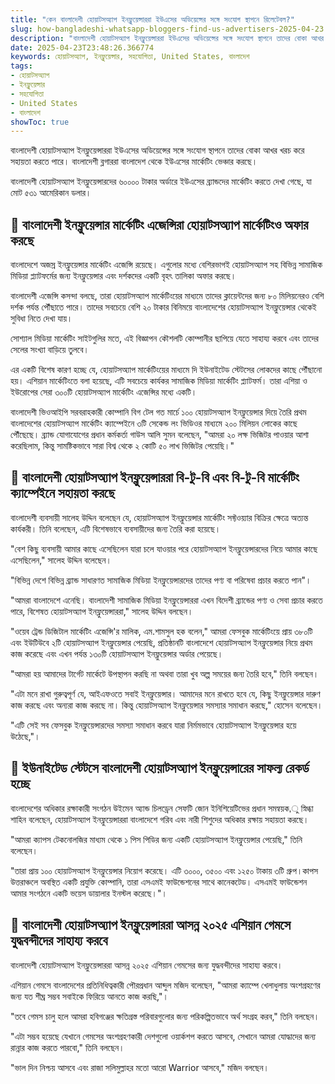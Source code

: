 ```yaml
---
title: "কেন বাংলাদেশী হোয়াটসঅ্যাপ ইনফ্লুয়েন্সাররা ইউএসের অডিয়েন্সের সঙ্গে সংযোগ স্থাপনে রিলেটেবল?"
slug: how-bangladeshi-whatsapp-bloggers-find-us-advertisers-2025-04-23
description: "বাংলাদেশী হোয়াটসঅ্যাপ ইনফ্লুয়েন্সাররা ইউএসের অডিয়েন্সের সঙ্গে সংযোগ স্থাপনে তাদের বোকা আখর খরচ করে সহায়তা করতে পারে।"
date: 2025-04-23T23:48:26.366774
keywords: হোয়াটসঅ্যাপ, ইনফ্লুয়েন্সার, সহযোগিতা, United States, বাংলাদেশ
tags:
- হোয়াটসঅ্যাপ
- ইনফ্লুয়েন্সার
- সহযোগিতা
- United States
- বাংলাদেশ
showToc: true
---
```


বাংলাদেশী হোয়াটসঅ্যাপ ইনফ্লুয়েন্সাররা ইউএসের অডিয়েন্সের সঙ্গে সংযোগ স্থাপনে তাদের বোকা আখর খরচ করে সহায়তা করতে পারে। বাংলাদেশী ব্লগাররা বাংলাদেশ থেকে ইউএসের মার্কেটিং ভেঞ্চার করছে।

বাংলাদেশী হোয়াটসঅ্যাপ ইনফ্লুয়েন্সারদের ৬০০০০ টাকার অর্ডারে ইউএসের ব্র্যান্ডদের মার্কেটিং করতে দেখা গেছে, যা মোট ৫৩১ আমেরিকান ডলার।

## 📢 বাংলাদেশী ইনফ্লুয়েন্সার মার্কেটিং এজেন্সিরা হোয়াটসঅ্যাপ মার্কেটিংও অফার করছে

বাংলাদেশে অজস্র ইনফ্লুয়েন্সার মার্কেটিং এজেন্সি রয়েছে। এগুলোর মধ্যে বেশিরভাগই হোয়াটসঅ্যাপ সহ বিভিন্ন সামাজিক মিডিয়া প্ল্যাটফর্মের জন্য ইনফ্লুয়েন্সার এবং দর্শকদের একটি বৃহৎ তালিকা অফার করছে।

বাংলাদেশী এজেন্সি কসন্দা বলছে, তারা হোয়াটসঅ্যাপ মার্কেটিংয়ের মাধ্যমে তাদের ক্লায়েন্টদের জন্য ৮০ মিলিয়নেরও বেশি দর্শক পর্যন্ত পৌঁছাতে পারে। তাদের সবচেয়ে বেশি ২০ টাকার বিনিময়ে বাংলাদেশের হোয়াটসঅ্যাপ ইনফ্লুয়েন্সার থেকেই সুবিধা নিতে দেখা যায়।

সোশ্যাল মিডিয়া মার্কেটিং সাইটগুলির মতে, এই বিজ্ঞাপন কৌশলটি কোম্পানীর ছাপিয়ে যেতে সাহায্য করবে এবং তাদের সেলের সংখ্যা বাড়িয়ে তুলবে।

এর একটি বিশেষ কারণ হচ্ছে যে, হোয়াটসঅ্যাপ মার্কেটিংয়ের মাধ্যমে দি ইউনাইটেড স্টেটসের লোকদের কাছে পৌঁছানো হয়। এশিয়ান মার্কেটিংতে বলা হয়েছে, এটি সবচেয়ে কার্যকর সামাজিক মিডিয়া মার্কেটিং প্ল্যাটফর্ম। তারা এশিয়া ও ইউরোপের সেরা ৩০০টি হোয়াটসঅ্যাপ মার্কেটিং এজেন্সির মধ্যে একটি।

বাংলাদেশী ভিওআইপি সরবরাহকারী কোম্পানি বিগ টেল গত মার্চে ১০০ হোয়াটসঅ্যাপ ইনফ্লুয়েন্সার দিয়ে তৈরি প্রথম বাংলাদেশের হোয়াটসঅ্যাপ মার্কেটিং ক্যাম্পেইনে ৩টি সেকেন্ড লং ভিডিওর মাধ্যমে ২০০ মিলিয়ন লোকের কাছে পৌঁছেছে। ব্র্যান্ড যোগাযোগের প্রধান কর্মকর্তা গাউস আলি সুমন বলেছেন, "আমরা ২০ লক্ষ ভিজিটর পাওয়ার আশা করেছিলাম, কিন্তু সামষ্টিকভাবে সারা বিশ্ব থেকে ২ কোটি ৫০ লাখ ভিজিটর পেয়েছি।"

## 📢 বাংলাদেশী হোয়াটসঅ্যাপ ইনফ্লুয়েন্সাররা বি-টু-বি এবং বি-টু-বি মার্কেটিং ক্যাম্পেইনে সহায়তা করছে

বাংলাদেশী ব্যবসায়ী সালেহ উদ্দিন বলেছেন যে, হোয়াটসঅ্যাপ ইনফ্লুয়েন্সার মার্কেটিং সফ্টওয়্যার বিক্রির ক্ষেত্রে অত্যন্ত কার্যকরী। তিনি বলেছেন, এটি বিশেষভাবে ব্যবসায়ীদের জন্য তৈরি করা হয়েছে।

"বেশ কিছু ব্যবসায়ী আমার কাছে এসেছিলেন যারা চলে যাওয়ার পরে হোয়াটসঅ্যাপ ইনফ্লুয়েন্সারদের নিয়ে আমার কাছে এসেছিলেন," সালেহ উদ্দিন বলেছেন।

"বিভিন্ন দেশে বিভিন্ন ব্র্যান্ড সাধারণত সামাজিক মিডিয়া ইনফ্লুয়েন্সারদের তাদের পণ্য বা পরিষেবা প্রচার করতে পান"।

"আমরা বাংলাদেশে এনেছি। বাংলাদেশী সামাজিক মিডিয়া ইনফ্লুয়েন্সাররা এখন বিদেশী ব্র্যান্ডের পণ্য ও সেবা প্রচার করতে পারে, বিশেষত হোয়াটসঅ্যাপ ইনফ্লুয়েন্সাররা," সালেহ উদ্দিন বলছেন।

"ওয়েব ট্রেন্ড ডিজিটাল মার্কেটিং এজেন্সি'র মালিক, এম.শামসুল হক বলেন," আমরা ফেসবুক মার্কেটিংয়ে প্রায় ৩৮০টি এবং ইউটিউবে ২টি হোয়াটসঅ্যাপ ইনফ্লুয়েন্সার পেয়েছি, প্রতিষ্ঠানটি বাংলাদেশে হোয়াটসঅ্যাপ ইনফ্লুয়েন্সার নিয়ে প্রথম কাজ করেছে এবং এখন পর্যন্ত ১৩০টি হোয়াটসঅ্যাপ ইনফ্লুয়েন্সার অর্ডার পেয়েছে।

"আমরা হয় আমাদের টার্গেট মার্কেটে উপস্থাপন করছি না অথবা তারা খুব অল্প সময়ের জন্য তৈরি হবে," তিনি বলছেন।

"এটা মনে রাখা গুরুত্বপূর্ণ যে, আইএফওতে সবাই ইনফ্লুয়েন্সার। আমাদের মনে রাখতে হবে যে, কিছু ইনফ্লুয়েন্সার দারুণ কাজ করছে এবং অন্যরা কাজ করছে না। কিন্তু হোয়াটসঅ্যাপ ইনফ্লুয়েন্সার সমস্যার সমাধান করছে," হোসেন বলেছেন।

"এটি সেই সব ফেসবুক ইনফ্লুয়েন্সারদের সমস্যা সমাধান করবে যারা নির্মমভাবে হোয়াটসঅ্যাপ ইনফ্লুয়েন্সার হয়ে উঠেছে,"।

## 📢 ইউনাইটেড স্টেটসে বাংলাদেশী হোয়াটসঅ্যাপ ইনফ্লুয়েন্সারের সাফল্য রেকর্ড হচ্ছে

বাংলাদেশের অধিকার রক্ষাকারী সংগঠন উইমেন অ্যান্ড চিলড্রেন সেফটি জোন ইনিশিয়েটিভের প্রধান সমন্বয়ক,ু স্নিগ্ধা শাহিন বলেছেন, হোয়াটসঅ্যাপ ইনফ্লুয়েন্সাররা বাংলাদেশে গরিব এবং নারী শিশুদের অধিকার রক্ষায় সহায়তা করছে।

"আমরা ক্যাপস টেকনোলজির মাধ্যম থেকে ১ পিস পিডির জন্য একটি হোয়াটসঅ্যাপ ইনফ্লুয়েন্সার পেয়েছি," তিনি বলেছেন।

"তারা প্রায় ১০০ হোয়াটসঅ্যাপ ইনফ্লুয়েন্সার নিয়োগ করেছে। এটি ৩০০০, ৩৫০০ এবং ১২৫০ টাকায় ৩টি গ্রুপ।কাপস উত্তরাঞ্চলে অবস্থিত একটি প্রযুক্তি কোম্পানি, তারা এসএমই ফাউন্ডেশনের সাথে কানেকটেড। এসএমই ফাউন্ডেশন আমার সংগঠনে একটি ভয়েস ডায়ালার ইনস্টল করেছে।"।

## 📢 বাংলাদেশী হোয়াটসঅ্যাপ ইনফ্লুয়েন্সাররা আসন্ন ২০২৫ এশিয়ান গেমসে যুদ্ধবন্দীদের সাহায্য করবে

বাংলাদেশী হোয়াটসঅ্যাপ ইনফ্লুয়েন্সাররা আসন্ন ২০২৫ এশিয়ান গেমসের জন্য যুদ্ধবন্দীদের সাহায্য করবে।

এশিয়ান গেমসে বাংলাদেশের প্রতিনিধিত্বকারী পৌরপ্রধান আব্দুল মজিদ বলেছেন, "আমরা ক্যাম্পে খেলাধুলায় অংশগ্রহণের জন্য যত শীঘ্র সম্ভব সবাইকে ফিরিয়ে আনতে কাজ করছি,"।

"তবে গেমস চালু হলে আমরা হবিগঞ্জের ক্ষতিগ্রস্ত পরিবারগুলোর জন্য পরিকল্পিতভাবে অর্থ সংগ্রহ করব," তিনি বলছেন।

"এটা সম্ভব হয়েছে যেখানে গেমসের অংশগ্রহণকারী দেশগুলো ওয়ার্কশপ করতে আসবে, সেখানে আমরা যোদ্ধাদের জন্য রান্নার কাজ করতে পারবো," তিনি বলছেন।

"ভাল দিন নিশ্চয় আসবে এবং রাজা সলিমুল্লাহর মতো আরো Warrior আসবে," মজিদ বলছেন।